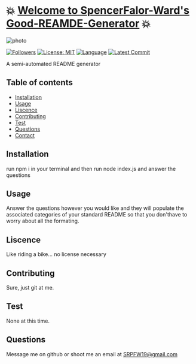 # :boom: [Welcome to SpencerFalor-Ward's Good-REAMDE-Generator](https://spencerfalor-ward.github.io/HW-8-goodReadMe/) :boom:

![photo](https://avatars0.githubusercontent.com/u/56806215?v=4)


[![Followers](https://img.shields.io/github/followers/SpencerFalor-Ward?style=social)](https://github.com/SpencerFalor-Ward?tab=followers) [![License: MIT](https://img.shields.io/badge/License-MIT-yellow.svg)](https://opensource.org/licenses/MIT) [![Language](https://img.shields.io/github/languages/top/SpencerFalor-Ward/Sfw-Good-Read-Me-Generator)](https://github.com/SpencerFalor-Ward/Sfw-Good-Read-Me-Generator/search?l=javascript) [![Latest Commit](https://img.shields.io/github/last-commit/SpencerFalor-Ward/Sfw-Good-Read-Me-Generator)](https://github.com/SpencerFalor-Ward/Sfw-Good-Read-Me-Generator/graphs/commit-activity)

A semi-automated README generator

## Table of contents

- [Installation](#Installation)
- [Usage](#Usage)
- [Liscence](#Liscence)
- [Contributing](#Contributing)
- [Test](#Test)
- [Questions](#Questions)
- [Contact](#Contact)

## Installation

run npm i in your terminal and then run node index.js and answer the questions

## Usage

Answer the questions however you would like and they will populate the associated categories of your standard README so that you don'thave to worry about all the formating.

## Liscence

Like riding a bike... no license necessary

## Contributing

Sure, just git at me.

## Test

None at this time.

## Questions

Message me on github or shoot me an email at SRPFW19@gmail.com

